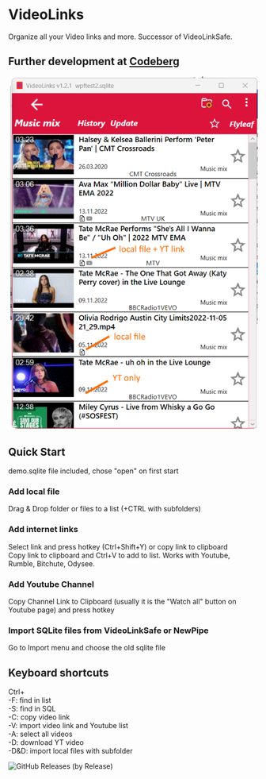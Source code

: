 # VideoLinks
Organize all your Video links and more. Successor of VideoLinkSafe. 

## Further development at [Codeberg](https://codeberg.org/Isayso)

 ![UI](VideoLinks3.png) 
 
 ## Quick Start
  demo.sqlite file included, chose "open" on first start
 
 ### Add local file
 Drag & Drop folder or files to a list (+CTRL with subfolders)
 
 ### Add internet links
 Select link and press hotkey (Ctrl+Shift+Y) or copy link to clipboard  
 Copy link to clipboard and Ctrl+V to add to list. Works with Youtube, Rumble, Bitchute, Odysee.
 
 ### Add Youtube Channel
 Copy Channel Link to Clipboard (usually it is the "Watch all" button on Youtube page) and press hotkey
 
 ### Import SQLite files from VideoLinkSafe or NewPipe
 Go to Import menu and choose the old sqlite file
 
 ## Keyboard shortcuts
 Ctrl+    
 -F: find in list    
 -S: find in SQL  
 -C: copy video link  
 -V: import video link and Youtube list  
 -A: select all videos  
 -D: download YT video  
 -D&D: import local files with subfolder  
 
 ![GitHub Releases (by Release)](https://img.shields.io/github/downloads/Isayso/VideoLinks/total)
